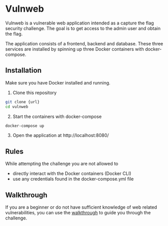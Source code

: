 # Vulnweb

Vulnweb is a vulnerable web application intended as a capture the flag security challenge. The goal is to get access to the admin user and obtain the flag.

The application consists of a frontend, backend and database. These three services are installed by spinning up three Docker containers with docker-compose.

## Installation

Make sure you have Docker installed and running.

1. Clone this repository
```bash
git clone {url}
cd vulnweb
```
2. Start the containers with docker-compose
```bash
docker-compose up
```
3. Open the application at http://localhost:8080/

## Rules

While attempting the challenge you are not allowed to
- directly interact with the Docker containers (Docker CLI)
- use any credentials found in the docker-compose.yml file

## Walkthrough

If you are a beginner or do not have sufficient knowledge of web related vulnerabilities, you can use the [walkthrough](Walkthrough.md) to guide you through the challenge.
